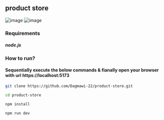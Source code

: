 ## product store

![image](https://github.com/user-attachments/assets/b53dbcc9-7c4a-4a4c-b833-fcff99c9bd34)
![image](https://github.com/user-attachments/assets/a5c1f782-1d33-4c86-a313-f269ab5710c2)

### Requirements
##### node.js

### How to run?
#### Sequentially execute the below commands & fianally open your browser with url https://localhost:5173

```bash
git clone https://github.com/Dagmawi-22/product-store.git
```
```bash
cd product-store
```
```bash
npm install
```
```bash
npm run dev
```

